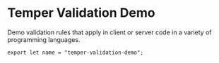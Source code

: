 # Temper Validation Demo

Demo validation rules that apply in client or server code in a variety of
programming languages.

    export let name = "temper-validation-demo";
